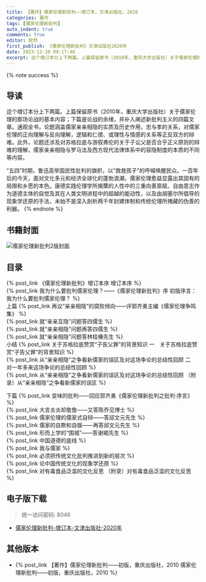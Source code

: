 ```yaml
---
title: 【著作】儒家伦理新批判——增订本，文津出版社，2020
categories: 著作
tags: [儒家伦理新批判]
auto_indent: true
comments: true
editor: 皎然
first_publish: 《儒家伦理新批判》文津出版社2020年
date: 2023-12-30 09:17:48
excerpt: 这个增订本分上下两篇。上篇保留原书（2010年，重庆大学出版社）关于儒家伦理的那场论战的基本内容；下篇是论战的余绪，并补入阐述新批判主义的四篇文章。通观全书，论题涵盖儒家亲亲相隐的实质及历史作用，忠与孝的关系，对儒家伦理的正向理解与反向理解，逻辑和仁德、或理性与情感的关系等正反双方的辩难。此外，论题还涉及对苏格拉底与游叙弗伦的关于子讼父是否合乎正义原则的辩难的理解，儒家亲亲相隐与罗马法及西方现代法律体系中的容隐制度的本质的不同等内容。
---
```

{% note success %}
## 导读
这个增订本分上下两篇。上篇保留原书（2010年，重庆大学出版社）关于儒家伦理的那场论战的基本内容；下篇是论战的余绪，并补入阐述新批判主义的四篇文章。通观全书，论题涵盖儒家亲亲相隐的实质及历史作用，忠与孝的关系，对儒家伦理的正向理解与反向理解，逻辑和仁德、或理性与情感的关系等正反双方的辩难。此外，论题还涉及对苏格拉底与游叙弗伦的关于子讼父是否合乎正义原则的辩难的理解，儒家亲亲相隐与罗马法及西方现代法律体系中的容隐制度的本质的不同等内容。

“五四”时期，鲁迅高举国民性批判的旗帜，以“救救孩子”的呼喊唤醒民众。一百年后的今天，面对文化多元和经济全球化的蓬勃浪潮，儒家伦理愈益显露出其固有的局限和乡愿的本色。康德实践伦理学所揭橥的人性中的三重向善禀赋、自由意志作为道德主体的自觉及其在人类文明进程中的超越的能动性，以及由胡塞尔所倡导的现象学还原的手法，未始不是深入剖析两千年封建体制和传统伦理所掩藏的伪善的利器。
{% endnote %}
## 书籍封面
![儒家伦理新批判2版封面](/images/儒家伦理新批判2版封面.png)

## 目录
{% post_link 《儒家伦理新批判》增订本序 增订本序 %}<br/>
{% post_link 我为什么要批判儒家伦理？——《儒家伦理新批判》序 初版序言：我为什么要批判儒家伦理？ %}<br/>
上篇
{% post_link 再议“亲亲相隐”的腐败倾向——评郭齐勇主编《儒家伦理争鸣集》 %}<br/>
{% post_link 就“亲亲互隐”问题答四儒生 %}<br/>
{% post_link 就“亲亲相隐”问题再答四儒生 %}<br/>
{% post_link 就“亲亲相隐”问题答林桂榛先生 %}<br/>
小结
{% post_link 关于苏格拉底赞赏“子告父罪”的背景知识 一　关于苏格拉底赞赏“子告父罪”的背景知识 %}<br/>
{% post_link 从“亲亲相隐”之争看新儒家的误区及对这场争论的总结性回顾 二　对一年多来这场争论的总结性回顾 %}<br/>
{% post_link 从“亲亲相隐”之争看新儒家的误区及对这场争论的总结性回顾 〔附录〕从“亲亲相隐”之争看新儒家的误区 %}<br/>

下篇
{% post_link 变味的批判——回应郭齐勇《儒家伦理新批判之批判·序言》 %}<br/>
{% post_link 大言炎炎却詹詹——又答陈乔见博士 %}<br/>
{% post_link 儒家伦理的儒家式自辩——答邱文元先生 %}<br/>
{% post_link 儒家的自欺和自娱——再答邱文元先生 %}<br/>
{% post_link 形而上学的“围城”——答谢崛先生 %}<br/>
{% post_link 中国道德的底线 %}<br/>
{% post_link 我与儒家 %}<br/>
{% post_link 必须把传统文化批判推进到新的层次 %}<br/>
{% post_link 论中国传统文化的现象学还原 %}<br/>
{% post_link 对有毒食品泛滥的文化反思 〔附录〕对有毒食品泛滥的文化反思 %}<br/>

## 电子版下载
> 统一访问密码: 8046

- [儒家伦理新批判-增订本-文津出版社-2020年](https://url92.ctfile.com/f/21466692-997325318-2083b5?p=8046)

## 其他版本
- {% post_link 【著作】儒家伦理新批判——初版，重庆出版社，2010 儒家伦理新批判——初版，重庆出版社，2010 %}<br/>
